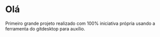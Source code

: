 # Olá
  
Primeiro grande projeto realizado com 100% iniciativa própria usando a ferramenta do gitdesktop para auxílio. 
